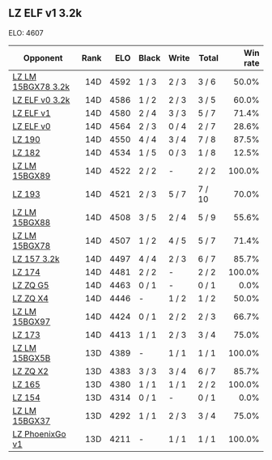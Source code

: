 ## LZ ELF v1 3.2k ##

ELO: 4607

Opponent | Rank | ELO | Black | Write | Total | Win rate
---------|-----:|----:|-------|-------|-------|-------:
[LZ LM 15BGX78 3.2k](LZ%20LM%2015BGX78%203.2k.md) | 14D | 4592 | 1 / 3 | 2 / 3 | 3 / 6 | 50.0%
[LZ ELF v0 3.2k](LZ%20ELF%20v0%203.2k.md) | 14D | 4586 | 1 / 2 | 2 / 3 | 3 / 5 | 60.0%
[LZ ELF v1](LZ%20ELF%20v1.md) | 14D | 4580 | 2 / 4 | 3 / 3 | 5 / 7 | 71.4%
[LZ ELF v0](LZ%20ELF%20v0.md) | 14D | 4564 | 2 / 3 | 0 / 4 | 2 / 7 | 28.6%
[LZ 190](LZ%20190.md) | 14D | 4550 | 4 / 4 | 3 / 4 | 7 / 8 | 87.5%
[LZ 182](LZ%20182.md) | 14D | 4534 | 1 / 5 | 0 / 3 | 1 / 8 | 12.5%
[LZ LM 15BGX89](LZ%20LM%2015BGX89.md) | 14D | 4522 | 2 / 2 | - | 2 / 2 | 100.0%
[LZ 193](LZ%20193.md) | 14D | 4521 | 2 / 3 | 5 / 7 | 7 / 10 | 70.0%
[LZ LM 15BGX88](LZ%20LM%2015BGX88.md) | 14D | 4508 | 3 / 5 | 2 / 4 | 5 / 9 | 55.6%
[LZ LM 15BGX78](LZ%20LM%2015BGX78.md) | 14D | 4507 | 1 / 2 | 4 / 5 | 5 / 7 | 71.4%
[LZ 157 3.2k](LZ%20157%203.2k.md) | 14D | 4497 | 4 / 4 | 2 / 3 | 6 / 7 | 85.7%
[LZ 174](LZ%20174.md) | 14D | 4481 | 2 / 2 | - | 2 / 2 | 100.0%
[LZ ZQ G5](LZ%20ZQ%20G5.md) | 14D | 4463 | 0 / 1 | - | 0 / 1 | 0.0%
[LZ ZQ X4](LZ%20ZQ%20X4.md) | 14D | 4446 | - | 1 / 2 | 1 / 2 | 50.0%
[LZ LM 15BGX97](LZ%20LM%2015BGX97.md) | 14D | 4424 | 0 / 1 | 2 / 2 | 2 / 3 | 66.7%
[LZ 173](LZ%20173.md) | 14D | 4413 | 1 / 1 | 2 / 3 | 3 / 4 | 75.0%
[LZ LM 15BGX5B](LZ%20LM%2015BGX5B.md) | 13D | 4389 | - | 1 / 1 | 1 / 1 | 100.0%
[LZ ZQ X2](LZ%20ZQ%20X2.md) | 13D | 4383 | 3 / 3 | 3 / 4 | 6 / 7 | 85.7%
[LZ 165](LZ%20165.md) | 13D | 4380 | 1 / 1 | 1 / 1 | 2 / 2 | 100.0%
[LZ 154](LZ%20154.md) | 13D | 4314 | 0 / 1 | - | 0 / 1 | 0.0%
[LZ LM 15BGX37](LZ%20LM%2015BGX37.md) | 13D | 4292 | 1 / 1 | 2 / 3 | 3 / 4 | 75.0%
[LZ PhoenixGo v1](LZ%20PhoenixGo%20v1.md) | 13D | 4211 | - | 1 / 1 | 1 / 1 | 100.0%
